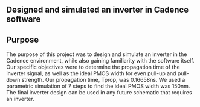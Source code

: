 ## Designed and simulated an inverter in Cadence software

## Purpose
The purpose of this project was to design and simulate an inverter in the Cadence environment, while also gaining familiarity with the software itself. Our specific objectives were to determine the propagation time of the inverter signal, as well as the ideal PMOS width for even pull-up and pull-down strength. Our propagation time, Tprop, was 0.16658ns. We used a parametric simulation of 7 steps to find the ideal PMOS width was 150nm. The final inverter design can be used in any future schematic that requires an inverter. 
